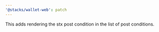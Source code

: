 ```yaml
---
'@stacks/wallet-web': patch
---
```


This adds rendering the stx post condition in the list of post conditions.
